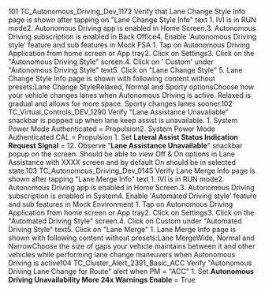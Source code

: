 101 TC_Autonomous_Driving_Dev_1172 Verify that Lane Change Style Info page is shown after tapping on "Lane Change Style Info" text 1. IVI is in RUN mode2. Autonomous Driving app is enabled in Home Screen.3. Autonomous Driving subscription is enabled in Back Office4. Enable 'Autonomous Driving style' feature and sub features in Mock FSA 1. Tap on Autonomous Driving Application from home screen or App tray2. Click on Settings3. Click on the "Autonomous Driving Style" screen.4. Click on ' Custom' under "Autonomous Driving Style" text5. Click on "Lane Change Style" 5. Lane Change Style Info page is shown with following content without presets:Lane Change StyleRelaxed, Normal and Sporty optionsChoose how your vehicle changes lanes when Autonomous Driving is active. Relaxed is gradual and allows for more space. Sporty changes lanes sooner.102 TC_Virtual_Controls_DEV_1290 Verify "Lane Assistance Unavailable" snackbar is popped up when lane keep assist is unavailable. 1. System Power Mode Authenticated = Propulsion2. System Power Mode Authenticated CAL = Propulsion 1. Set **Lateral Assist Status Indication Request Signal** = 12. Observe "**Lane Assistance Unavailable**" snackbar popup on the screen. Should be able to view Off & On options in Lane Assistance with XXXX screen and by default On should be in selected state.103 TC_Autonomous_Driving_Dev_0145 Verify Lane Merge Info page is shown after tapping "Lane Merge Info" text 1. IVI is in RUN mode2. Autonomous Driving app is enabled in Home Screen.3. Autonomous Driving subscription is enabled in System4. Enable 'Automated Driving style' feature and sub features in Mock Environment 1. Tap on Autonomous Driving Application from home screen or App tray2. Click on Settings3. Click on the "Automated Driving Style" screen.4. Click on Custom under "Automated Driving Style" text5. Click on "Lane Merge" 1. Lane Merge Info page is shown with following content without presets:Lane MergeWide, Normal and NarrowChoose the size of gaps your vehicle maintains between it and other vehicles while performing lane change maneuvers when Autonomous Driving is active104 TC_Cluster_Alert_2391_Basic_ACC Verify "Autonomous Driving Lane Change for Route" alert when PM = "ACC" 1. Set **Autonomous Driving Unavailability More 24x Warnings Enable** = True